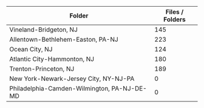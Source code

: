 | Folder                                      |   Files / Folders |
|---------------------------------------------|-------------------|
| Vineland-Bridgeton, NJ                      |               145 |
| Allentown-Bethlehem-Easton, PA-NJ           |               223 |
| Ocean City, NJ                              |               124 |
| Atlantic City-Hammonton, NJ                 |               180 |
| Trenton-Princeton, NJ                       |               189 |
| New York-Newark-Jersey City, NY-NJ-PA       |                 0 |
| Philadelphia-Camden-Wilmington, PA-NJ-DE-MD |                 0 |
